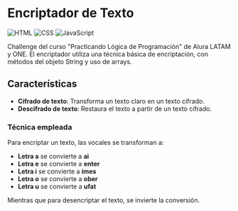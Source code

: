 # Encriptador de Texto

![HTML](https://img.shields.io/badge/HTML5-E34F26?style=for-the-badge&logo=html5&logoColor=white)
![CSS](https://img.shields.io/badge/CSS3-1572B6?style=for-the-badge&logo=css3&logoColor=white)
![JavaScript](https://img.shields.io/badge/JavaScript-323330?style=for-the-badge&logo=javascript&logoColor=F7DF1E)

Challenge del curso "Practicando Lógica de Programación" de Alura LATAM y ONE. El encriptador utiliza una técnica básica de encriptación, con métodos del objeto String y uso de arrays.

## Características

- **Cifrado de texto**: Transforma un texto claro en un texto cifrado.
- **Descifrado de texto**: Restaura el texto a partir de un texto cifrado.

### Técnica empleada

Para encriptar un texto, las vocales se transforman a:

* **Letra a** se convierte a **ai**
* **Letra e** se convierte a **enter**
* **Letra i** se convierte a **imes**
* **Letra o** se convierte a **ober**
* **Letra u** se convierte a **ufat**

Mientras que para desencriptar el texto, se invierte la conversión.
